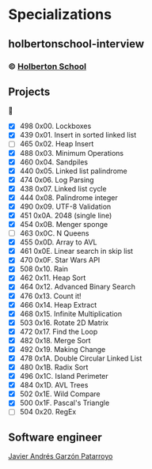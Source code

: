 # Specializations
## holbertonschool-interview
### :copyright: **[Holberton School](https://www.holbertonschool.com/)**

## Projects
:open_file_folder:
* [x] 498 0x00. Lockboxes
* [x] 439 0x01. Insert in sorted linked list
* [ ] 465 0x02. Heap Insert
* [x] 488 0x03. Minimum Operations
* [x] 460 0x04. Sandpiles
* [x] 440 0x05. Linked list palindrome
* [x] 474 0x06. Log Parsing
* [x] 438 0x07. Linked list cycle
* [x] 444 0x08. Palindrome integer
* [x] 490 0x09. UTF-8 Validation
* [x] 451 0x0A. 2048 (single line)
* [x] 454 0x0B. Menger sponge
* [ ] 463 0x0C. N Queens
* [x] 455 0x0D. Array to AVL
* [x] 461 0x0E. Linear search in skip list
* [x] 470 0x0F. Star Wars API
* [x] 508 0x10. Rain
* [x] 462 0x11. Heap Sort
* [x] 464 0x12. Advanced Binary Search
* [x] 476 0x13. Count it!
* [x] 466 0x14. Heap Extract
* [x] 468 0x15. Infinite Multiplication
* [x] 503 0x16. Rotate 2D Matrix
* [x] 472 0x17. Find the Loop
* [x] 482 0x18. Merge Sort
* [x] 492 0x19. Making Change
* [x] 478 0x1A. Double Circular Linked List
* [x] 480 0x1B. Radix Sort
* [x] 496 0x1C. Island Perimeter
* [x] 484 0x1D. AVL Trees
* [x] 502 0x1E. Wild Compare
* [x] 500 0x1F. Pascal's Triangle
* [ ] 504 0x20. RegEx

## Software engineer
[Javier Andrés Garzón Patarroyo](https://www.javierandresgp.com)
